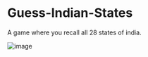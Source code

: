 # Guess-Indian-States
 A game where you recall all 28 states of india.<br>

 ![image](https://github.com/nitesh-19/Guess-Indian-States/assets/64160155/5909c7b9-854a-456d-ba93-42b40884c0ba)

